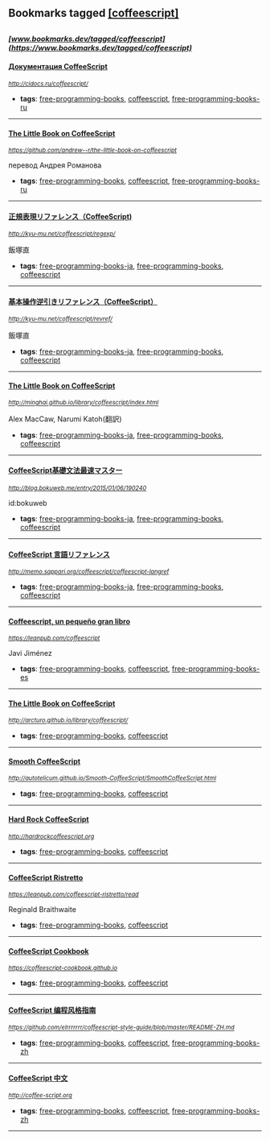 ## Bookmarks tagged [[coffeescript]](https://www.bookmarks.dev/search?q=[coffeescript])

_<sup><sup>[www.bookmarks.dev/tagged/coffeescript](https://www.bookmarks.dev/tagged/coffeescript)</sup></sup>_
---
#### [Документация CoffeeScript](http://cidocs.ru/coffeescript/)
_<sup>http://cidocs.ru/coffeescript/</sup>_

* **tags**: [free-programming-books](../tagged/free-programming-books.md), [coffeescript](../tagged/coffeescript.md), [free-programming-books-ru](../tagged/free-programming-books-ru.md)
---
#### [The Little Book on CoffeeScript](https://github.com/andrew--r/the-little-book-on-coffeescript)
_<sup>https://github.com/andrew--r/the-little-book-on-coffeescript</sup>_

перевод Андрея Романова
* **tags**: [free-programming-books](../tagged/free-programming-books.md), [coffeescript](../tagged/coffeescript.md), [free-programming-books-ru](../tagged/free-programming-books-ru.md)
---
#### [正規表現リファレンス（CoffeeScript)](http://kyu-mu.net/coffeescript/regexp/)
_<sup>http://kyu-mu.net/coffeescript/regexp/</sup>_

飯塚直
* **tags**: [free-programming-books-ja](../tagged/free-programming-books-ja.md), [free-programming-books](../tagged/free-programming-books.md), [coffeescript](../tagged/coffeescript.md)
---
#### [基本操作逆引きリファレンス（CoffeeScript）](http://kyu-mu.net/coffeescript/revref/)
_<sup>http://kyu-mu.net/coffeescript/revref/</sup>_

飯塚直
* **tags**: [free-programming-books-ja](../tagged/free-programming-books-ja.md), [free-programming-books](../tagged/free-programming-books.md), [coffeescript](../tagged/coffeescript.md)
---
#### [The Little Book on CoffeeScript](http://minghai.github.io/library/coffeescript/index.html)
_<sup>http://minghai.github.io/library/coffeescript/index.html</sup>_

Alex MacCaw, Narumi Katoh(翻訳)
* **tags**: [free-programming-books-ja](../tagged/free-programming-books-ja.md), [free-programming-books](../tagged/free-programming-books.md), [coffeescript](../tagged/coffeescript.md)
---
#### [CoffeeScript基礎文法最速マスター](http://blog.bokuweb.me/entry/2015/01/06/190240)
_<sup>http://blog.bokuweb.me/entry/2015/01/06/190240</sup>_

id:bokuweb
* **tags**: [free-programming-books-ja](../tagged/free-programming-books-ja.md), [free-programming-books](../tagged/free-programming-books.md), [coffeescript](../tagged/coffeescript.md)
---
#### [CoffeeScript 言語リファレンス](http://memo.sappari.org/coffeescript/coffeescript-langref)
_<sup>http://memo.sappari.org/coffeescript/coffeescript-langref</sup>_

* **tags**: [free-programming-books-ja](../tagged/free-programming-books-ja.md), [free-programming-books](../tagged/free-programming-books.md), [coffeescript](../tagged/coffeescript.md)
---
#### [Coffeescript, un pequeño gran libro](https://leanpub.com/coffeescript)
_<sup>https://leanpub.com/coffeescript</sup>_

Javi Jiménez
* **tags**: [free-programming-books](../tagged/free-programming-books.md), [coffeescript](../tagged/coffeescript.md), [free-programming-books-es](../tagged/free-programming-books-es.md)
---
#### [The Little Book on CoffeeScript](http://arcturo.github.io/library/coffeescript/)
_<sup>http://arcturo.github.io/library/coffeescript/</sup>_

* **tags**: [free-programming-books](../tagged/free-programming-books.md), [coffeescript](../tagged/coffeescript.md)
---
#### [Smooth CoffeeScript](http://autotelicum.github.io/Smooth-CoffeeScript/SmoothCoffeeScript.html)
_<sup>http://autotelicum.github.io/Smooth-CoffeeScript/SmoothCoffeeScript.html</sup>_

* **tags**: [free-programming-books](../tagged/free-programming-books.md), [coffeescript](../tagged/coffeescript.md)
---
#### [Hard Rock CoffeeScript](http://hardrockcoffeescript.org)
_<sup>http://hardrockcoffeescript.org</sup>_

* **tags**: [free-programming-books](../tagged/free-programming-books.md), [coffeescript](../tagged/coffeescript.md)
---
#### [CoffeeScript Ristretto](https://leanpub.com/coffeescript-ristretto/read)
_<sup>https://leanpub.com/coffeescript-ristretto/read</sup>_

Reginald Braithwaite
* **tags**: [free-programming-books](../tagged/free-programming-books.md), [coffeescript](../tagged/coffeescript.md)
---
#### [CoffeeScript Cookbook](https://coffeescript-cookbook.github.io)
_<sup>https://coffeescript-cookbook.github.io</sup>_

* **tags**: [free-programming-books](../tagged/free-programming-books.md), [coffeescript](../tagged/coffeescript.md)
---
#### [CoffeeScript 编程风格指南](https://github.com/elrrrrrrr/coffeescript-style-guide/blob/master/README-ZH.md)
_<sup>https://github.com/elrrrrrrr/coffeescript-style-guide/blob/master/README-ZH.md</sup>_

* **tags**: [free-programming-books](../tagged/free-programming-books.md), [coffeescript](../tagged/coffeescript.md), [free-programming-books-zh](../tagged/free-programming-books-zh.md)
---
#### [CoffeeScript 中文](http://coffee-script.org)
_<sup>http://coffee-script.org</sup>_

* **tags**: [free-programming-books](../tagged/free-programming-books.md), [coffeescript](../tagged/coffeescript.md), [free-programming-books-zh](../tagged/free-programming-books-zh.md)
---

